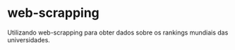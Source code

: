 # web-scrapping

Utilizando web-scrapping para obter dados sobre os rankings mundiais das universidades.
